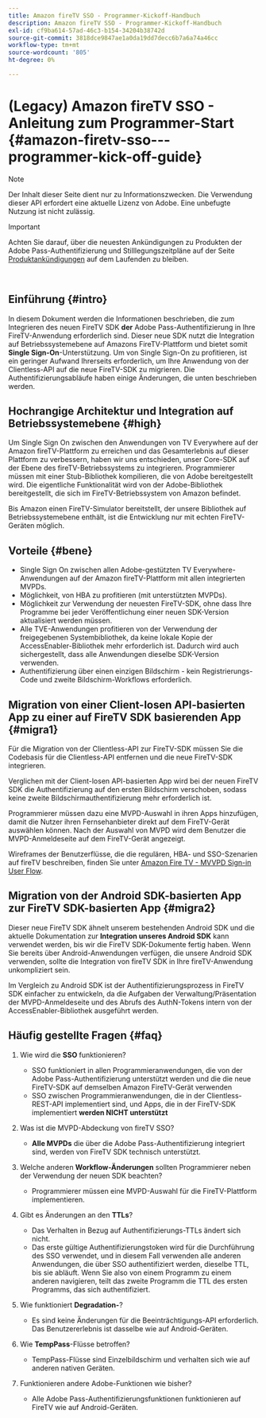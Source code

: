 ```yaml
---
title: Amazon fireTV SSO - Programmer-Kickoff-Handbuch
description: Amazon fireTV SSO - Programmer-Kickoff-Handbuch
exl-id: cf9ba614-57ad-46c3-b154-34204b38742d
source-git-commit: 3818dce9847ae1a0da19dd7decc6b7a6a74a46cc
workflow-type: tm+mt
source-wordcount: '805'
ht-degree: 0%

---
```


# (Legacy) Amazon fireTV SSO - Anleitung zum Programmer-Start {#amazon-firetv-sso---programmer-kick-off-guide}

>[!NOTE]
>
>Der Inhalt dieser Seite dient nur zu Informationszwecken. Die Verwendung dieser API erfordert eine aktuelle Lizenz von Adobe. Eine unbefugte Nutzung ist nicht zulässig.

>[!IMPORTANT]
>
> Achten Sie darauf, über die neuesten Ankündigungen zu Produkten der Adobe Pass-Authentifizierung und Stilllegungszeitpläne auf der Seite [Produktankündigungen](/help/authentication/product-announcements.md) auf dem Laufenden zu bleiben.

</br>

## Einführung {#intro}

In diesem Dokument werden die Informationen beschrieben, die zum Integrieren des neuen FireTV SDK **der** Adobe Pass-Authentifizierung in Ihre FireTV-Anwendung erforderlich sind. Dieser neue SDK nutzt die Integration auf Betriebssystemebene auf Amazons FireTV-Plattform und bietet somit **Single Sign-On**-Unterstützung. Um von Single Sign-On zu profitieren, ist ein geringer Aufwand Ihrerseits erforderlich, um Ihre Anwendung von der Clientless-API auf die neue FireTV-SDK zu migrieren. Die Authentifizierungsabläufe haben einige Änderungen, die unten beschrieben werden.

## Hochrangige Architektur und Integration auf Betriebssystemebene {#high}

Um Single Sign On zwischen den Anwendungen von TV Everywhere auf der Amazon fireTV-Plattform zu erreichen und das Gesamterlebnis auf dieser Plattform zu verbessern, haben wir uns entschieden, unser Core-SDK auf der Ebene des fireTV-Betriebssystems zu integrieren. Programmierer müssen mit einer Stub-Bibliothek kompilieren, die von Adobe bereitgestellt wird. Die eigentliche Funktionalität wird von der Adobe-Bibliothek bereitgestellt, die sich im FireTV-Betriebssystem von Amazon befindet.

Bis Amazon einen FireTV-Simulator bereitstellt, der unsere Bibliothek auf Betriebssystemebene enthält, ist die Entwicklung nur mit echten FireTV-Geräten möglich.

## Vorteile {#bene}

* Single Sign On zwischen allen Adobe-gestützten TV Everywhere-Anwendungen auf der Amazon fireTV-Plattform mit allen integrierten MVPDs.
* Möglichkeit, von HBA zu profitieren (mit unterstützten MVPDs).
* Möglichkeit zur Verwendung der neuesten FireTV-SDK, ohne dass Ihre Programme bei jeder Veröffentlichung einer neuen SDK-Version aktualisiert werden müssen.
* Alle TVE-Anwendungen profitieren von der Verwendung der freigegebenen Systembibliothek, da keine lokale Kopie der AccessEnabler-Bibliothek mehr erforderlich ist. Dadurch wird auch sichergestellt, dass alle Anwendungen dieselbe SDK-Version verwenden.
* Authentifizierung über einen einzigen Bildschirm - kein Registrierungs-Code und zweite Bildschirm-Workflows erforderlich.

## Migration von einer Client-losen API-basierten App zu einer auf FireTV SDK basierenden App {#migra1}

Für die Migration von der Clientless-API zur FireTV-SDK müssen Sie die Codebasis für die Clientless-API entfernen und die neue FireTV-SDK integrieren.

Verglichen mit der Client-losen API-basierten App wird bei der neuen FireTV SDK die Authentifizierung auf den ersten Bildschirm verschoben, sodass keine zweite Bildschirmauthentifizierung mehr erforderlich ist.

Programmierer müssen dazu eine MVPD-Auswahl in ihren Apps hinzufügen, damit die Nutzer ihren Fernsehanbieter direkt auf dem FireTV-Gerät auswählen können. Nach der Auswahl von MVPD wird dem Benutzer die MVPD-Anmeldeseite auf dem FireTV-Gerät angezeigt.

Wireframes der Benutzerflüsse, die die regulären, HBA- und SSO-Szenarien auf fireTV beschreiben, finden Sie unter [Amazon Fire TV - MVVPD Sign-in User Flow](https://xd.adobe.com/view/9058288e-4b67-43a1-9d5b-5f76ede6c51e/).

## Migration von der Android SDK-basierten App zur FireTV SDK-basierten App {#migra2}

Dieser neue FireTV SDK ähnelt unserem bestehenden Android SDK und die aktuelle Dokumentation zur **Integration unseres Android SDK** <!--http://tve.helpdocsonline.com/android-technical-overview-->kann verwendet werden, bis wir die FireTV SDK-Dokumente fertig haben. Wenn Sie bereits über Android-Anwendungen verfügen, die unsere Android SDK verwenden, sollte die Integration von fireTV SDK in Ihre fireTV-Anwendung unkompliziert sein.

Im Vergleich zu Android SDK ist der Authentifizierungsprozess in FireTV SDK einfacher zu entwickeln, da die Aufgaben der Verwaltung/Präsentation der MVPD-Anmeldeseite und des Abrufs des AuthN-Tokens intern von der AccessEnabler-Bibliothek ausgeführt werden.

## Häufig gestellte Fragen {#faq}

1. Wie wird die **SSO** funktionieren?

   * SSO funktioniert in allen Programmieranwendungen, die von der Adobe Pass-Authentifizierung unterstützt werden und die die neue FireTV-SDK auf demselben Amazon FireTV-Gerät verwenden
   * SSO zwischen Programmieranwendungen, die in der Clientless-REST-API implementiert sind, und Apps, die in der FireTV-SDK implementiert **werden NICHT unterstützt**

1. Was ist die MVPD-Abdeckung von fireTV SSO?

   * **Alle MVPDs** die über die Adobe Pass-Authentifizierung integriert sind, werden von FireTV SDK technisch unterstützt.

1. Welche anderen **Workflow-Änderungen** sollten Programmierer neben der Verwendung der neuen SDK beachten?

   * Programmierer müssen eine MVPD-Auswahl für die FireTV-Plattform implementieren.

1. Gibt es Änderungen an den **TTLs**?

   * Das Verhalten in Bezug auf Authentifizierungs-TTLs ändert sich nicht.
   * Das erste gültige Authentifizierungstoken wird für die Durchführung des SSO verwendet, und in diesem Fall verwenden alle anderen Anwendungen, die über SSO authentifiziert werden, dieselbe TTL, bis sie abläuft. Wenn Sie also von einem Programm zu einem anderen navigieren, teilt das zweite Programm die TTL des ersten Programms, das sich authentifiziert.

1. Wie funktioniert **Degradation-**?

   * Es sind keine Änderungen für die Beeinträchtigungs-API erforderlich. Das Benutzererlebnis ist dasselbe wie auf Android-Geräten.

1. Wie **TempPass**-Flüsse betroffen?

   * TempPass-Flüsse sind Einzelbildschirm und verhalten sich wie auf anderen nativen Geräten.

1. Funktionieren andere Adobe-Funktionen wie bisher?

   * Alle Adobe Pass-Authentifizierungsfunktionen funktionieren auf FireTV wie auf Android-Geräten.
